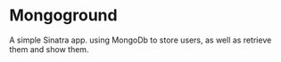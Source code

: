 # Mongoground #
A simple Sinatra app. using MongoDb to store users, as well as retrieve them and show them.
